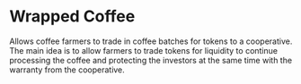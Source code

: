 # Wrapped Coffee
Allows coffee farmers to trade in coffee batches for tokens to a cooperative. The main idea is to allow farmers to trade tokens for liquidity to continue processing the coffee and protecting the investors at the same time with the warranty from the cooperative.